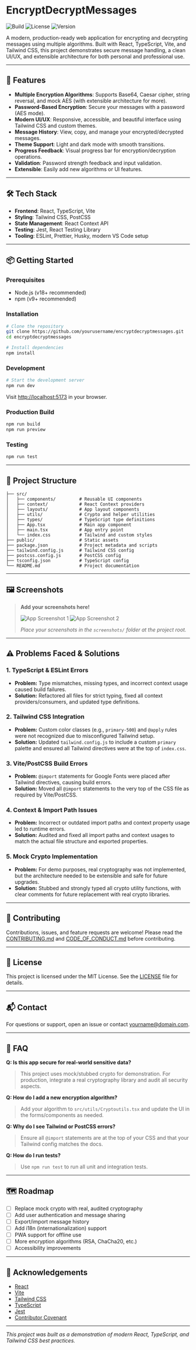 # EncryptDecryptMessages

![Build](https://img.shields.io/github/actions/workflow/status/yourusername/encryptdecryptmessages/ci.yml?branch=main)
![License](https://img.shields.io/github/license/yourusername/encryptdecryptmessages)
![Version](https://img.shields.io/badge/version-1.0.0-blue)

A modern, production-ready web application for encrypting and decrypting messages using multiple algorithms. Built with React, TypeScript, Vite, and Tailwind CSS, this project demonstrates secure message handling, a clean UI/UX, and extensible architecture for both personal and professional use.

---

## 🚀 Features

- **Multiple Encryption Algorithms**: Supports Base64, Caesar cipher, string reversal, and mock AES (with extensible architecture for more).
- **Password-Based Encryption**: Secure your messages with a password (AES mode).
- **Modern UI/UX**: Responsive, accessible, and beautiful interface using Tailwind CSS and custom themes.
- **Message History**: View, copy, and manage your encrypted/decrypted messages.
- **Theme Support**: Light and dark mode with smooth transitions.
- **Progress Feedback**: Visual progress bar for encryption/decryption operations.
- **Validation**: Password strength feedback and input validation.
- **Extensible**: Easily add new algorithms or UI features.

---

## 🛠️ Tech Stack

- **Frontend**: React, TypeScript, Vite
- **Styling**: Tailwind CSS, PostCSS
- **State Management**: React Context API
- **Testing**: Jest, React Testing Library
- **Tooling**: ESLint, Prettier, Husky, modern VS Code setup

---

## 📦 Getting Started

### Prerequisites
- Node.js (v18+ recommended)
- npm (v9+ recommended)

### Installation
```bash
# Clone the repository
git clone https://github.com/yourusername/encryptdecryptmessages.git
cd encryptdecryptmessages

# Install dependencies
npm install
```

### Development
```bash
# Start the development server
npm run dev
```
Visit [http://localhost:5173](http://localhost:5173) in your browser.

### Production Build
```bash
npm run build
npm run preview
```

### Testing
```bash
npm run test
```

---

## 📂 Project Structure

```
├── src/
│   ├── components/         # Reusable UI components
│   ├── context/            # React Context providers
│   ├── layouts/            # App layout components
│   ├── utils/              # Crypto and helper utilities
│   ├── types/              # TypeScript type definitions
│   ├── App.tsx             # Main app component
│   ├── main.tsx            # App entry point
│   └── index.css           # Tailwind and custom styles
├── public/                 # Static assets
├── package.json            # Project metadata and scripts
├── tailwind.config.js      # Tailwind CSS config
├── postcss.config.js       # PostCSS config
├── tsconfig.json           # TypeScript config
└── README.md               # Project documentation
```

---

## 🖼️ Screenshots

> **Add your screenshots here!**
>
> ![App Screenshot 1](./screenshots/screenshot1.png)
> ![App Screenshot 2](./screenshots/screenshot2.png)
>
> _Place your screenshots in the `screenshots/` folder at the project root._

---

## ⚠️ Problems Faced & Solutions

### 1. **TypeScript & ESLint Errors**
- **Problem:** Type mismatches, missing types, and incorrect context usage caused build failures.
- **Solution:** Refactored all files for strict typing, fixed all context providers/consumers, and updated type definitions.

### 2. **Tailwind CSS Integration**
- **Problem:** Custom color classes (e.g., `primary-500`) and `@apply` rules were not recognized due to misconfigured Tailwind setup.
- **Solution:** Updated `tailwind.config.js` to include a custom `primary` palette and ensured all Tailwind directives were at the top of `index.css`.

### 3. **Vite/PostCSS Build Errors**
- **Problem:** `@import` statements for Google Fonts were placed after Tailwind directives, causing build errors.
- **Solution:** Moved all `@import` statements to the very top of the CSS file as required by Vite/PostCSS.

### 4. **Context & Import Path Issues**
- **Problem:** Incorrect or outdated import paths and context property usage led to runtime errors.
- **Solution:** Audited and fixed all import paths and context usages to match the actual file structure and exported properties.

### 5. **Mock Crypto Implementation**
- **Problem:** For demo purposes, real cryptography was not implemented, but the architecture needed to be extensible and safe for future upgrades.
- **Solution:** Stubbed and strongly typed all crypto utility functions, with clear comments for future replacement with real crypto libraries.

---

## 🤝 Contributing

Contributions, issues, and feature requests are welcome! Please read the [CONTRIBUTING.md](./CONTRIBUTING.md) and [CODE_OF_CONDUCT.md](./CODE_OF_CONDUCT.md) before contributing.

---

## 📄 License

This project is licensed under the MIT License. See the [LICENSE](./LICENSE) file for details.

---

## 📬 Contact

For questions or support, open an issue or contact [yourname@domain.com](mailto:yourname@domain.com).

---

## 🤔 FAQ

**Q: Is this app secure for real-world sensitive data?**
> This project uses mock/stubbed crypto for demonstration. For production, integrate a real cryptography library and audit all security aspects.

**Q: How do I add a new encryption algorithm?**
> Add your algorithm to `src/utils/Cryptoutils.tsx` and update the UI in the forms/components as needed.

**Q: Why do I see Tailwind or PostCSS errors?**
> Ensure all `@import` statements are at the top of your CSS and that your Tailwind config matches the docs.

**Q: How do I run tests?**
> Use `npm run test` to run all unit and integration tests.

---

## 🗺️ Roadmap

- [ ] Replace mock crypto with real, audited cryptography
- [ ] Add user authentication and message sharing
- [ ] Export/import message history
- [ ] Add i18n (internationalization) support
- [ ] PWA support for offline use
- [ ] More encryption algorithms (RSA, ChaCha20, etc.)
- [ ] Accessibility improvements

---

## 🙏 Acknowledgements

- [React](https://react.dev/)
- [Vite](https://vitejs.dev/)
- [Tailwind CSS](https://tailwindcss.com/)
- [TypeScript](https://www.typescriptlang.org/)
- [Jest](https://jestjs.io/)
- [Contributor Covenant](https://www.contributor-covenant.org/)

---

_This project was built as a demonstration of modern React, TypeScript, and Tailwind CSS best practices._

